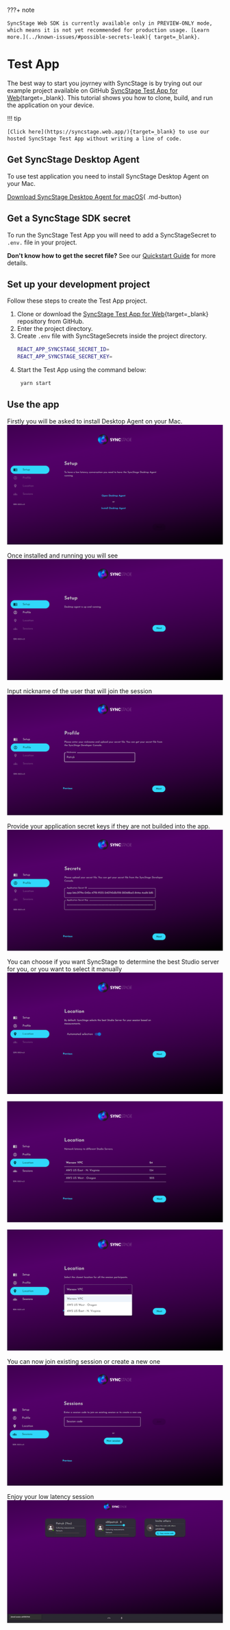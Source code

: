 ???+ note

    SyncStage Web SDK is currently available only in PREVIEW-ONLY mode, which means it is not yet recommended for production usage. [Learn more.](../known-issues/#possible-secrets-leak){ target=_blank}.

# Test App

The best way to start you joyrney with SyncStage is by trying out our example project available on GitHub [SyncStage Test App for Web](https://github.com/opensesamemedia/syncstage-sdk-npm-package-tester){target=_blank}.
This tutorial shows you how to clone, build, and run the application on your device.

!!! tip

    [Click here](https://syncstage.web.app/){target=_blank} to use our hosted SyncStage Test App without writing a line of code.


## Get SyncStage Desktop Agent

To use test application you need to install SyncStage Desktop Agent on your Mac.

[Download SyncStage Desktop Agent for macOS](https://public.sync-stage.com/agent/macos/prod/0.1.0/SyncStageAgent_0.1.0.dmg){ .md-button}

## Get a SyncStage SDK secret
To run the SyncStage Test App you will need to add a SyncStageSecret to `.env.` file in your project.

**Don't know how to get the secret file?** See our [Quickstart Guide](quickstart.md) for more details.


## Set up your development project
Follow these steps to create the Test App project.

1. Clone or download the [SyncStage Test App for Web](https://github.com/opensesamemedia/syncstage-sdk-npm-package-tester){target=_blank} repository from GitHub.
2. Enter the project directory.
3. Create `.env` file with SyncStageSecrets inside the project directory.
    ```bash
    REACT_APP_SYNCSTAGE_SECRET_ID=
    REACT_APP_SYNCSTAGE_SECRET_KEY=
    ```
4. Start the Test App using the command below:
   ```bash
    yarn start
   ```

## Use the app

Firstly you will be asked to install Desktop Agent on your Mac.
![alt Install Desktop Agent](../assets/browser/setup-1.png "Install Desktop Agent")

Once installed and running you will see
![alt Install Desktop Agent Installed](../assets/browser/setup-2.png "Install Desktop Agent Installed")

Input nickname of the user that will join the session
![alt Nickname](../assets/browser/profile.png "Nickname")

Provide your application secret keys if they are not builded into the app.
![alt Nickname](../assets/browser/secrets.png "Secrets")


You can choose if you want SyncStage to determine the best Studio server for you, or you want to select it manually
![alt Nickname](../assets/browser/location-selection.png "Location selection")

![alt Nickname](../assets/browser/location-auto.png "Location selection")

![alt Nickname](../assets/browser/location-manual.png "Location selection")

You can now join existing session or create a new one
![alt Nickname](../assets/browser/join-or-create.png "Join or create")


Enjoy your low latency session
![alt Nickname](../assets/browser/session.png "Session")